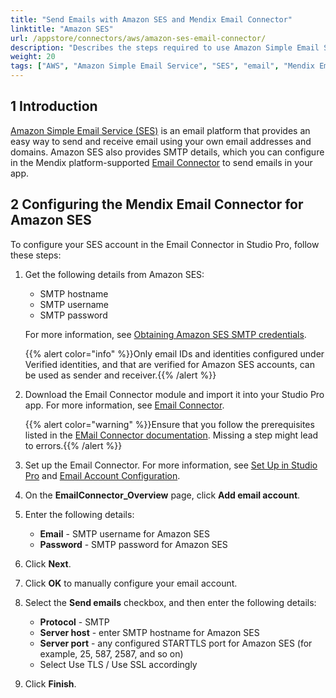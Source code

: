 ```yaml
---
title: "Send Emails with Amazon SES and Mendix Email Connector"
linktitle: "Amazon SES"
url: /appstore/connectors/aws/amazon-ses-email-connector/
description: "Describes the steps required to use Amazon Simple Email Service (SES) with the Mendix Email Connector."
weight: 20
tags: ["AWS", "Amazon Simple Email Service", "SES", "email", "Mendix Email Connector"]
---
```


## 1 Introduction

[Amazon Simple Email Service (SES)](https://aws.amazon.com/ses/) is an email platform that provides an easy way to send and receive email using your own email addresses and domains. Amazon SES also provides SMTP details, which you can configure in the Mendix platform-supported [Email Connector](https://marketplace.mendix.com/link/component/120739) to send emails in your app.

## 2 Configuring the Mendix Email Connector for Amazon SES

To configure your SES account in the Email Connector in Studio Pro, follow these steps: 

1. Get the following details from Amazon SES: 
    * SMTP hostname 
    * SMTP username 
    * SMTP password

    For more information, see [Obtaining Amazon SES SMTP credentials](https://docs.aws.amazon.com/ses/latest/dg/smtp-credentials.html).

    {{% alert color="info" %}}Only email IDs and identities configured under Verified identities, and that are verified for Amazon SES accounts, can be used as sender and receiver.{{% /alert %}}

2. Download the Email Connector module and import it into your Studio Pro app. For more information, see [Email Connector](/appstore/connectors/email-connector/).

    {{% alert color="warning" %}}Ensure that you follow the prerequisites listed in the [EMail Connector documentation](/appstore/connectors/email-connector/). Missing a step might lead to errors.{{% /alert %}}

3. Set up the Email Connector. For more information, see [Set Up in Studio Pro](/appstore/connectors/email-connector/#setup) and [Email Account Configuration](/appstore/connectors/email-connector/#accountconfig).  
4. On the **EmailConnector_Overview** page, click **Add email account**. 
5. Enter the following details: 
    * **Email** - SMTP username for Amazon SES 
    * **Password** -  SMTP password for Amazon SES 
6. Click **Next**.
7. Click **OK** to manually configure your email account. 
8. Select the **Send emails** checkbox, and then enter the following details: 
    * **Protocol** - SMTP 
    * **Server host** - enter SMTP hostname for Amazon SES 
    * **Server port** - any configured STARTTLS port for Amazon SES (for example, 25, 587, 2587, and so on) 
    * Select Use TLS / Use SSL accordingly 
9. Click **Finish**. 
